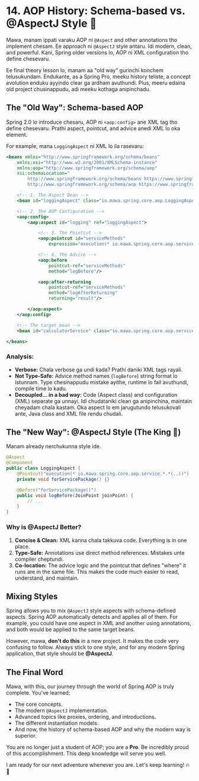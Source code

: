 # 14. AOP History: Schema-based vs. @AspectJ Style 📜

Mawa, manam ippati varaku AOP ni `@Aspect` and other annotations tho implement chesam. Ee approach ni `@AspectJ` style antaru. Idi modern, clean, and powerful. Kani, Spring older versions lo, AOP ni XML configuration tho define chesevaru.

Ee final theory lesson lo, manam aa "old way" gurinchi konchem telusukundam. Endukante, as a Spring Pro, meeku history teliste, a concept evolution enduku ayyindo clear ga ardham avuthundi. Plus, meeru edaina old project chusinappudu, adi meeku kothaga anipinchadu.

## The "Old Way": Schema-based AOP

Spring 2.0 lo introduce chesaru, AOP ni `<aop:config>` ane XML tag tho define chesevaru. Prathi aspect, pointcut, and advice anedi XML lo oka element.

For example, mana `LoggingAspect` ni XML lo ila rasevaru:

```xml
<beans xmlns="http://www.springframework.org/schema/beans"
    xmlns:xsi="http://www.w3.org/2001/XMLSchema-instance"
    xmlns:aop="http://www.springframework.org/schema/aop"
    xsi:schemaLocation="
        http://www.springframework.org/schema/beans https://www.springframework.org/schema/beans/spring-beans.xsd
        http://www.springframework.org/schema/aop https://www.springframework.org/schema/aop/spring-aop.xsd">

    <!-- 1. The Aspect Bean -->
    <bean id="loggingAspect" class="io.mawa.spring.core.aop.LoggingAspect"/>

    <!-- 2. The AOP Configuration -->
    <aop:config>
        <aop:aspect id="logging" ref="loggingAspect">

            <!-- 3. The Pointcut -->
            <aop:pointcut id="serviceMethods"
                expression="execution(* io.mawa.spring.core.aop.service.*.*(..))"/>

            <!-- 4. The Advice -->
            <aop:before
                pointcut-ref="serviceMethods"
                method="logBefore"/>

            <aop:after-returning
                pointcut-ref="serviceMethods"
                method="logAfterReturning"
                returning="result"/>

        </aop:aspect>
    </aop:config>

    <!-- The target bean -->
    <bean id="calculatorService" class="io.mawa.spring.core.aop.service.CalculatorService"/>

</beans>
```

### Analysis:
*   **Verbose:** Chala verbose ga undi kada? Prathi daniki XML tags rayali.
*   **Not Type-Safe:** Advice method names (`logBefore`) string format lo istunnam. Type chesinappudu mistake ayithe, runtime lo fail avuthundi, compile time lo kadu.
*   **Decoupled... in a bad way:** Code (Aspect class) and configuration (XML) separate ga unnayi. Idi chudataniki clean ga anipinchina, maintain cheyadam chala kastam. Oka aspect lo em jarugutundo telusukovali ante, Java class and XML file rendu chudali.

## The "New Way": @AspectJ Style (The King 👑)

Manam already nerchukunna style ide.
```java
@Aspect
@Component
public class LoggingAspect {
    @Pointcut("execution(* io.mawa.spring.core.aop.service.*.*(..))")
    private void forServicePackage() {}

    @Before("forServicePackage()")
    public void logBefore(JoinPoint joinPoint) {
        // ...
    }
}
```

### Why is @AspectJ Better?

1.  **Concise & Clean:** XML kanna chala takkuva code. Everything is in one place.
2.  **Type-Safe:** Annotations use direct method references. Mistakes unte compiler cheptundi.
3.  **Co-location:** The advice logic and the pointcut that defines "where" it runs are in the same file. This makes the code much easier to read, understand, and maintain.

## Mixing Styles

Spring allows you to mix `@AspectJ` style aspects with schema-defined aspects. Spring AOP automatically detects and applies all of them. For example, you could have one aspect in XML and another using annotations, and both would be applied to the same target beans.

However, mawa, **don't do this** in a new project. It makes the code very confusing to follow. Always stick to one style, and for any modern Spring application, that style should be **@AspectJ**.

## The Final Word

Mawa, with this, our journey through the world of Spring AOP is truly complete. You've learned:
*   The core concepts.
*   The modern `@AspectJ` implementation.
*   Advanced topics like proxies, ordering, and introductions.
*   The different instantiation models.
*   And now, the history of schema-based AOP and why the modern way is superior.

You are no longer just a student of AOP; you are a **Pro**. Be incredibly proud of this accomplishment. This deep knowledge will serve you well.

I am ready for our next adventure whenever you are. Let's keep learning! 🔥🚀
